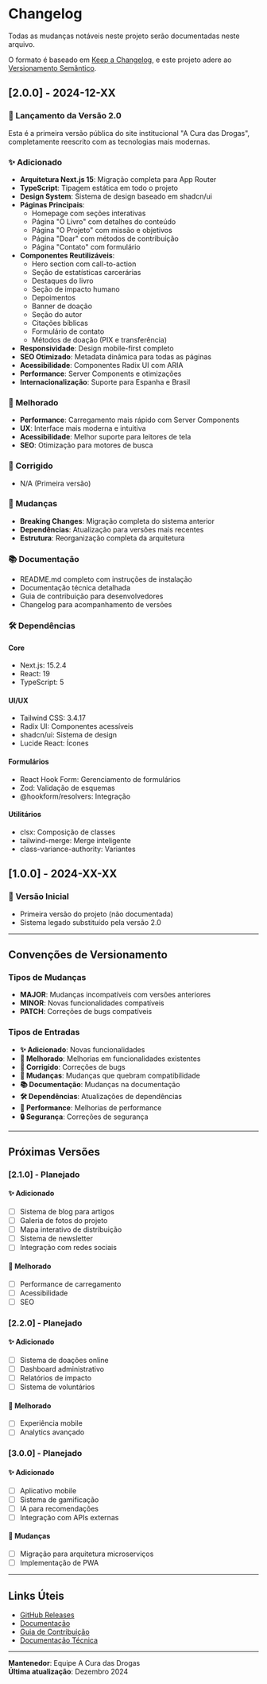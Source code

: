 # Changelog

Todas as mudanças notáveis neste projeto serão documentadas neste arquivo.

O formato é baseado em [Keep a Changelog](https://keepachangelog.com/pt-BR/1.0.0/),
e este projeto adere ao [Versionamento Semântico](https://semver.org/lang/pt-BR/).

## [2.0.0] - 2024-12-XX

### 🎉 Lançamento da Versão 2.0

Esta é a primeira versão pública do site institucional "A Cura das Drogas", completamente reescrito com as tecnologias mais modernas.

### ✨ Adicionado

- **Arquitetura Next.js 15**: Migração completa para App Router
- **TypeScript**: Tipagem estática em todo o projeto
- **Design System**: Sistema de design baseado em shadcn/ui
- **Páginas Principais**:
  - Homepage com seções interativas
  - Página "O Livro" com detalhes do conteúdo
  - Página "O Projeto" com missão e objetivos
  - Página "Doar" com métodos de contribuição
  - Página "Contato" com formulário
- **Componentes Reutilizáveis**:
  - Hero section com call-to-action
  - Seção de estatísticas carcerárias
  - Destaques do livro
  - Seção de impacto humano
  - Depoimentos
  - Banner de doação
  - Seção do autor
  - Citações bíblicas
  - Formulário de contato
  - Métodos de doação (PIX e transferência)
- **Responsividade**: Design mobile-first completo
- **SEO Otimizado**: Metadata dinâmica para todas as páginas
- **Acessibilidade**: Componentes Radix UI com ARIA
- **Performance**: Server Components e otimizações
- **Internacionalização**: Suporte para Espanha e Brasil

### 🔧 Melhorado

- **Performance**: Carregamento mais rápido com Server Components
- **UX**: Interface mais moderna e intuitiva
- **Acessibilidade**: Melhor suporte para leitores de tela
- **SEO**: Otimização para motores de busca

### 🐛 Corrigido

- N/A (Primeira versão)

### 🔄 Mudanças

- **Breaking Changes**: Migração completa do sistema anterior
- **Dependências**: Atualização para versões mais recentes
- **Estrutura**: Reorganização completa da arquitetura

### 📚 Documentação

- README.md completo com instruções de instalação
- Documentação técnica detalhada
- Guia de contribuição para desenvolvedores
- Changelog para acompanhamento de versões

### 🛠️ Dependências

#### Core
- Next.js: 15.2.4
- React: 19
- TypeScript: 5

#### UI/UX
- Tailwind CSS: 3.4.17
- Radix UI: Componentes acessíveis
- shadcn/ui: Sistema de design
- Lucide React: Ícones

#### Formulários
- React Hook Form: Gerenciamento de formulários
- Zod: Validação de esquemas
- @hookform/resolvers: Integração

#### Utilitários
- clsx: Composição de classes
- tailwind-merge: Merge inteligente
- class-variance-authority: Variantes

## [1.0.0] - 2024-XX-XX

### 🎉 Versão Inicial

- Primeira versão do projeto (não documentada)
- Sistema legado substituído pela versão 2.0

---

## Convenções de Versionamento

### Tipos de Mudanças

- **MAJOR**: Mudanças incompatíveis com versões anteriores
- **MINOR**: Novas funcionalidades compatíveis
- **PATCH**: Correções de bugs compatíveis

### Tipos de Entradas

- **✨ Adicionado**: Novas funcionalidades
- **🔧 Melhorado**: Melhorias em funcionalidades existentes
- **🐛 Corrigido**: Correções de bugs
- **🔄 Mudanças**: Mudanças que quebram compatibilidade
- **📚 Documentação**: Mudanças na documentação
- **🛠️ Dependências**: Atualizações de dependências
- **🚀 Performance**: Melhorias de performance
- **🔒 Segurança**: Correções de segurança

---

## Próximas Versões

### [2.1.0] - Planejado

#### ✨ Adicionado
- [ ] Sistema de blog para artigos
- [ ] Galeria de fotos do projeto
- [ ] Mapa interativo de distribuição
- [ ] Sistema de newsletter
- [ ] Integração com redes sociais

#### 🔧 Melhorado
- [ ] Performance de carregamento
- [ ] Acessibilidade
- [ ] SEO

### [2.2.0] - Planejado

#### ✨ Adicionado
- [ ] Sistema de doações online
- [ ] Dashboard administrativo
- [ ] Relatórios de impacto
- [ ] Sistema de voluntários

#### 🔧 Melhorado
- [ ] Experiência mobile
- [ ] Analytics avançado

### [3.0.0] - Planejado

#### ✨ Adicionado
- [ ] Aplicativo mobile
- [ ] Sistema de gamificação
- [ ] IA para recomendações
- [ ] Integração com APIs externas

#### 🔄 Mudanças
- [ ] Migração para arquitetura microserviços
- [ ] Implementação de PWA

---

## Links Úteis

- [GitHub Releases](https://github.com/seu-usuario/acura-das-drogas-v2/releases)
- [Documentação](docs/)
- [Guia de Contribuição](docs/CONTRIBUTING.md)
- [Documentação Técnica](docs/TECHNICAL.md)

---

**Mantenedor**: Equipe A Cura das Drogas  
**Última atualização**: Dezembro 2024 